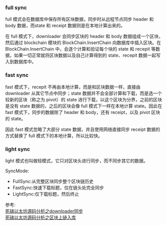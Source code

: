 




### full sync
full 模式会在数据库中保存所有区块数据，同步时从远程节点同步 header 和 body 数据，而state 和 receipt 数据则是在本地计算出来的。

在 full 模式下，downloader 会同步区块的 header 和 body 数据组成一个区块，然后通过 blockchain 模块的 BlockChain.InsertChain 向数据库中插入区块。在 BlockChain.InsertChain 中，会逐个计算和验证每个块的 state 和 recepit 等数据，如果一切正常就将区块数据以及自己计算得到的 state、recepit 数据一起写入到数据库中。

### fast sync
fast 模式下，recepit 不再由本地计算，而是和区块数据一样，直接由 downloader 从其它节点中同步；state 数据并不会全部计算和下载，而是选一个较新的区块（称之为 pivot）的 state 进行下载，以这个区块为分界，之前的区块是没有 state 数据的，之后的区块会像 full 模式下一样在本地计算 state。因此在 fast 模式下，同步的数据除了 header 和 body，还有 receipt，以及 pivot 区块的 state。

因此 fast 模式忽略了大部分 state 数据，并且使用网络直接同步 receipt 数据的方式替换了 full 模式下的本地计算，所以比较快。

### light sync
light 模式也叫做轻模式，它只对区块头进行同步，而不同步其它的数据。

SyncMode:
* FullSync:从完整区块同步整个区块链历史
* FastSync:快速下载标题，仅在链头处完全同步
* LightSync:仅下载标题，然后终止










参考:   
[死磕以太坊源码分析之downloader同步](https://www.cnblogs.com/1314xf/p/14177133.html)       
[死磕以太坊源码分析之区块上链入库](https://blog.csdn.net/pulong0748/article/details/114008162)